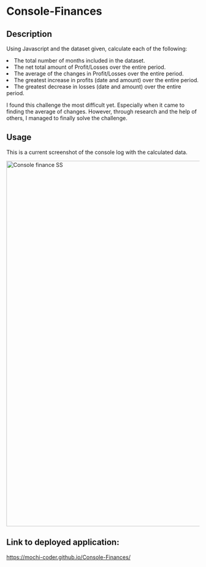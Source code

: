 # Console-Finances

## Description

Using Javascript and the dataset given, calculate each of the following:
<li>The total number of months included in the dataset.

<li>The net total amount of Profit/Losses over the entire period.

<li>The average of the changes in Profit/Losses over the entire period.

<li>The greatest increase in profits (date and amount) over the entire period.

<li>The greatest decrease in losses (date and amount) over the entire period.

I found this challenge the most difficult yet. Especially when it came to finding the average of changes. However, through research and the help of others, I managed to finally solve the challenge.

## Usage

This is a current screenshot of the console log with the calculated data.


<img width="953" alt="Console finance SS" src="https://user-images.githubusercontent.com/116069253/210456889-9fd65283-bd84-4661-bc71-61a2386dfd50.png">


## Link to deployed application:

https://mochi-coder.github.io/Console-Finances/

